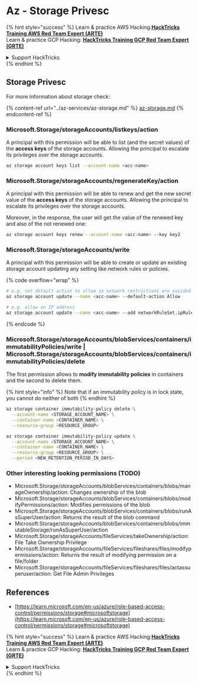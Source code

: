 # Az - Storage Privesc

{% hint style="success" %}
Learn & practice AWS Hacking:<img src="../../../.gitbook/assets/image (1) (1) (1).png" alt="" data-size="line">[**HackTricks Training AWS Red Team Expert (ARTE)**](https://training.hacktricks.xyz/courses/arte)<img src="../../../.gitbook/assets/image (1) (1) (1).png" alt="" data-size="line">\
Learn & practice GCP Hacking: <img src="../../../.gitbook/assets/image (2).png" alt="" data-size="line">[**HackTricks Training GCP Red Team Expert (GRTE)**<img src="../../../.gitbook/assets/image (2).png" alt="" data-size="line">](https://training.hacktricks.xyz/courses/grte)

<details>

<summary>Support HackTricks</summary>

* Check the [**subscription plans**](https://github.com/sponsors/carlospolop)!
* **Join the** 💬 [**Discord group**](https://discord.gg/hRep4RUj7f) or the [**telegram group**](https://t.me/peass) or **follow** us on **Twitter** 🐦 [**@hacktricks\_live**](https://twitter.com/hacktricks_live)**.**
* **Share hacking tricks by submitting PRs to the** [**HackTricks**](https://github.com/carlospolop/hacktricks) and [**HackTricks Cloud**](https://github.com/carlospolop/hacktricks-cloud) github repos.

</details>
{% endhint %}

## Storage Privesc

For more information about storage check:

{% content-ref url="../az-services/az-storage.md" %}
[az-storage.md](../az-services/az-storage.md)
{% endcontent-ref %}

### Microsoft.Storage/storageAccounts/listkeys/action

A principal with this permission will be able to list (and the secret values) of the **access keys** of the storage accounts. Allowing the principal to escalate its privileges over the storage accounts.

```bash
az storage account keys list --account-name <acc-name>
```

### Microsoft.Storage/storageAccounts/regenerateKey/action

A principal with this permission will be able to renew and get the new secret value of the **access keys** of the storage accounts. Allowing the principal to escalate its privileges over the storage accounts.

Moreover, in the response, the user will get the value of the renewed key and also of the not renewed one:

```bash
az storage account keys renew --account-name <acc-name> --key key2
```

### Microsoft.Storage/storageAccounts/write

A principal with this permission will be able to create or update an existing storage account updating any setting like network rules or policies.

{% code overflow="wrap" %}
```bash
# e.g. set default action to allow so network restrictions are avoided
az storage account update --name <acc-name> --default-action Allow

# e.g. allow an IP address
az storage account update --name <acc-name> --add networkRuleSet.ipRules value=<ip-address>
```
{% endcode %}

### Microsoft.Storage/storageAccounts/blobServices/containers/immutabilityPolicies/write | Microsoft.Storage/storageAccounts/blobServices/containers/immutabilityPolicies/delete

The first permission allows to **modify immutability policies** in containers and the second to delete them.

{% hint style="info" %}
Note that if an immutability policy is in lock state, you cannot do neither of both
{% endhint %}

```bash
az storage container immutability-policy delete \
  --account-name <STORAGE_ACCOUNT_NAME> \
  --container-name <CONTAINER_NAME> \
  --resource-group <RESOURCE_GROUP>

az storage container immutability-policy update \
  --account-name <STORAGE_ACCOUNT_NAME> \
  --container-name <CONTAINER_NAME> \
  --resource-group <RESOURCE_GROUP> \
  --period <NEW_RETENTION_PERIOD_IN_DAYS>
```

### Other interesting looking permissions (TODO)

* Microsoft.Storage/storageAccounts/blobServices/containers/blobs/manageOwnership/action: Changes ownership of the blob
* Microsoft.Storage/storageAccounts/blobServices/containers/blobs/modifyPermissions/action: Modifies permissions of the blob
* Microsoft.Storage/storageAccounts/blobServices/containers/blobs/runAsSuperUser/action: Returns the result of the blob command
* Microsoft.Storage/storageAccounts/blobServices/containers/blobs/immutableStorage/runAsSuperUser/action
* Microsoft.Storage/storageAccounts/fileServices/takeOwnership/action: File Take Ownership Privilege
* Microsoft.Storage/storageAccounts/fileServices/fileshares/files/modifypermissions/action: Returns the result of modifying permission on a file/folder
* Microsoft.Storage/storageAccounts/fileServices/fileshares/files/actassuperuser/action: Get File Admin Privileges

## References

* [https://learn.microsoft.com/en-us/azure/role-based-access-control/permissions/storage#microsoftstorage](https://learn.microsoft.com/en-us/azure/role-based-access-control/permissions/storage#microsoftstorage)

{% hint style="success" %}
Learn & practice AWS Hacking:<img src="../../../.gitbook/assets/image (1) (1) (1).png" alt="" data-size="line">[**HackTricks Training AWS Red Team Expert (ARTE)**](https://training.hacktricks.xyz/courses/arte)<img src="../../../.gitbook/assets/image (1) (1) (1).png" alt="" data-size="line">\
Learn & practice GCP Hacking: <img src="../../../.gitbook/assets/image (2).png" alt="" data-size="line">[**HackTricks Training GCP Red Team Expert (GRTE)**<img src="../../../.gitbook/assets/image (2).png" alt="" data-size="line">](https://training.hacktricks.xyz/courses/grte)

<details>

<summary>Support HackTricks</summary>

* Check the [**subscription plans**](https://github.com/sponsors/carlospolop)!
* **Join the** 💬 [**Discord group**](https://discord.gg/hRep4RUj7f) or the [**telegram group**](https://t.me/peass) or **follow** us on **Twitter** 🐦 [**@hacktricks\_live**](https://twitter.com/hacktricks_live)**.**
* **Share hacking tricks by submitting PRs to the** [**HackTricks**](https://github.com/carlospolop/hacktricks) and [**HackTricks Cloud**](https://github.com/carlospolop/hacktricks-cloud) github repos.

</details>
{% endhint %}
